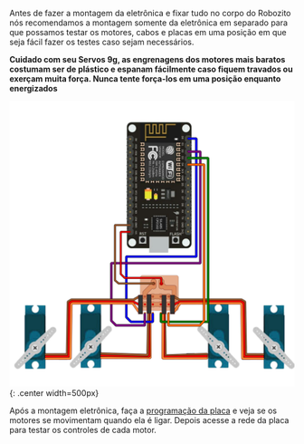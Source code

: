 Antes de fazer a montagem da eletrônica e fixar tudo no corpo do Robozito nós recomendamos a montagem somente da eletrônica em separado para que possamos testar os motores, cabos e placas em uma posição em que seja fácil fazer os testes caso sejam necessários.

**Cuidado com seu Servos 9g, as engrenagens dos motores mais baratos costumam ser de plástico e espanam fácilmente caso fiquem travados ou exerçam muita força. Nunca tente força-los em uma posição enquanto energizados**

![MontagemEletronica](imgs/EletronicaRobozito.svg){: .center width=500px}

 Após a montagem eletrônica, faça a [programação da placa](.../programacao/configArduinoIDE/) e veja se os motores se movimentam quando ela é ligar. Depois acesse a rede da placa para testar os controles de cada motor.
